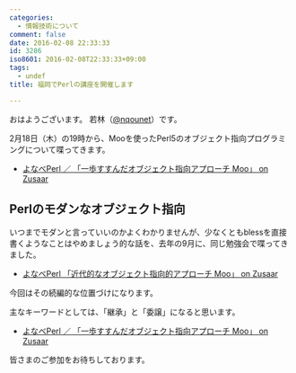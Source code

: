 ```yaml
---
categories:
  - 情報技術について
comment: false
date: 2016-02-08 22:33:33
id: 3286
iso8601: 2016-02-08T22:33:33+09:00
tags:
  - undef
title: 福岡でPerlの講座を開催します

---
```


<p>おはようございます。
若林（<a href="https://twitter.com/nqounet">@nqounet</a>）です。</p>

<p>2月18日（木）の19時から、Mooを使ったPerl5のオブジェクト指向プログラミングについて喋ってきます。</p>

<ul>
<li><a href="http://www.zusaar.com/event/14317009">よなべPerl ／ 「一歩すすんだオブジェクト指向アプローチ Moo」 on Zusaar</a></li>
</ul>



<h2>Perlのモダンなオブジェクト指向</h2>

<p>いつまでモダンと言っていいのかよくわかりませんが、少なくともblessを直接書くようなことはやめましょう的な話を、去年の9月に、同じ勉強会で喋ってきました。</p>

<ul>
<li><a href="http://www.zusaar.com/event/15247007">よなべPerl 「近代的なオブジェクト指向的アプローチ Moo」 on Zusaar</a></li>
</ul>

<p>今回はその続編的な位置づけになります。</p>

<p>主なキーワードとしては、「継承」と「委譲」になると思います。</p>

<ul>
<li><a href="http://www.zusaar.com/event/14317009">よなべPerl ／ 「一歩すすんだオブジェクト指向アプローチ Moo」 on Zusaar</a></li>
</ul>

<p>皆さまのご参加をお待ちしております。</p>
    	